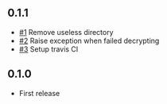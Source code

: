 ## 0.1.1

- [#1](https://github.com/alpaca-tc/rails_master_key_kms_decrypter/pull/1) Remove useless directory
- [#2](https://github.com/alpaca-tc/rails_master_key_kms_decrypter/pull/2) Raise exception when failed decrypting
- [#3](https://github.com/alpaca-tc/rails_master_key_kms_decrypter/pull/3) Setup travis CI

## 0.1.0

- First release
